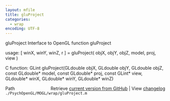 ```yaml
---
layout: mfile
title: gluProject
categories:
  - wrap
encoding: UTF-8
---
```


gluProject  Interface to OpenGL function gluProject

usage:  [ winX, winY, winZ, r ] = gluProject( objX, objY, objZ, model, proj, view )

C function:  GLint gluProject(GLdouble objX, GLdouble objY, GLdouble objZ, const GLdouble\* model, const GLdouble\* proj, const GLint\* view, GLdouble\* winX, GLdouble\* winY, GLdouble\* winZ)


<div class="code_header" style="text-align:right;">
  <span style="float:left;">Path&nbsp;&nbsp;</span> <span class="counter">Retrieve <a href=
  "https://raw.github.com/Psychtoolbox-3/Psychtoolbox-3/beta/./PsychOpenGL/MOGL/wrap/gluProject.m">current version from GitHub</a> | View <a href=
  "https://github.com/Psychtoolbox-3/Psychtoolbox-3/commits/beta/./PsychOpenGL/MOGL/wrap/gluProject.m">changelog</a></span>
</div>
<div class="code">
  <code>./PsychOpenGL/MOGL/wrap/gluProject.m</code>
</div>
